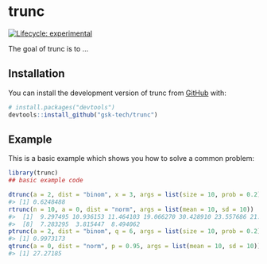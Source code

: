 
<!-- README.md is generated from README.Rmd. Please edit that file -->

# trunc

<!-- badges: start -->

[![Lifecycle:
experimental](https://img.shields.io/badge/lifecycle-experimental-orange.svg)](https://lifecycle.r-lib.org/articles/stages.html#experimental)
<!-- badges: end -->

The goal of trunc is to …

## Installation

You can install the development version of trunc from
[GitHub](https://github.com/) with:

``` r
# install.packages("devtools")
devtools::install_github("gsk-tech/trunc")
```

## Example

This is a basic example which shows you how to solve a common problem:

``` r
library(trunc)
## basic example code
```

``` r
dtrunc(a = 2, dist = "binom", x = 3, args = list(size = 10, prob = 0.2))
#> [1] 0.6248488
rtrunc(n = 10, a = 0, dist = "norm", args = list(mean = 10, sd = 10))
#>  [1]  9.297495 10.936153 11.464103 19.066270 30.428910 23.557686 21.154132
#>  [8]  7.283295  3.815447  8.494062
ptrunc(a = 2, dist = "binom", q = 6, args = list(size = 10, prob = 0.2))
#> [1] 0.9973173
qtrunc(a = 0, dist = "norm", p = 0.95, args = list(mean = 10, sd = 10))
#> [1] 27.27185
```
